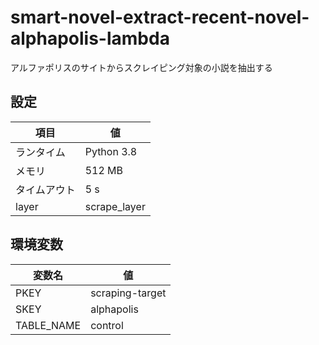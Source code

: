 # smart-novel-extract-recent-novel-alphapolis-lambda
アルファポリスのサイトからスクレイピング対象の小説を抽出する  

## 設定  
| 項目 | 値 |
| ---- | ---- |
| ランタイム | Python 3.8 |
| メモリ | 512 MB |
| タイムアウト | 5 s |
| layer | scrape_layer |

## 環境変数  
| 変数名 | 値 |
| ---- | ---- |
| PKEY | scraping-target |
| SKEY | alphapolis |
| TABLE_NAME | control |